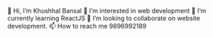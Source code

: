 👋 Hi, I’m Khushhal Bansal
👀 I’m interested in web development
🌱 I’m currently learning ReactJS
💞️ I’m looking to collaborate on website development.
📫 How to reach me 9896992189
